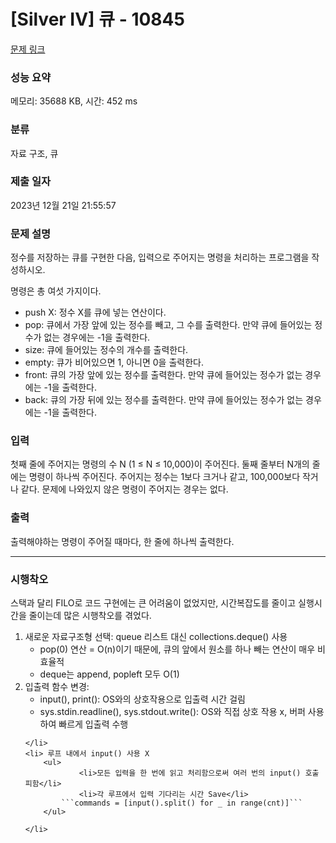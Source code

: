 # [Silver IV] 큐 - 10845 

[문제 링크](https://www.acmicpc.net/problem/10845) 

### 성능 요약

메모리: 35688 KB, 시간: 452 ms

### 분류

자료 구조, 큐

### 제출 일자

2023년 12월 21일 21:55:57

### 문제 설명

<p>정수를 저장하는 큐를 구현한 다음, 입력으로 주어지는 명령을 처리하는 프로그램을 작성하시오.</p>

<p>명령은 총 여섯 가지이다.</p>

<ul>
	<li>push X: 정수 X를 큐에 넣는 연산이다.</li>
	<li>pop: 큐에서 가장 앞에 있는 정수를 빼고, 그 수를 출력한다. 만약 큐에 들어있는 정수가 없는 경우에는 -1을 출력한다.</li>
	<li>size: 큐에 들어있는 정수의 개수를 출력한다.</li>
	<li>empty: 큐가 비어있으면 1, 아니면 0을 출력한다.</li>
	<li>front: 큐의 가장 앞에 있는 정수를 출력한다. 만약 큐에 들어있는 정수가 없는 경우에는 -1을 출력한다.</li>
	<li>back: 큐의 가장 뒤에 있는 정수를 출력한다. 만약 큐에 들어있는 정수가 없는 경우에는 -1을 출력한다.</li>
</ul>

### 입력 

 <p>첫째 줄에 주어지는 명령의 수 N (1 ≤ N ≤ 10,000)이 주어진다. 둘째 줄부터 N개의 줄에는 명령이 하나씩 주어진다. 주어지는 정수는 1보다 크거나 같고, 100,000보다 작거나 같다. 문제에 나와있지 않은 명령이 주어지는 경우는 없다.</p>

### 출력 

 <p>출력해야하는 명령이 주어질 때마다, 한 줄에 하나씩 출력한다.</p>

---------------------------------------------------------------------

### 시행착오

<p> 스택과 달리 FILO로 코드 구현에는 큰 어려움이 없었지만, 시간복잡도를 줄이고 실행시간을 줄이는데 많은 시행착오를 겪었다.</p>

<ol>
	<li> 새로운 자료구조형 선택: queue 리스트 대신 collections.deque() 사용 
		<ul>
			<li>pop(0) 연산 = O(n)이기 때문에, 큐의 앞에서 원소를 하나 빼는 연산이 매우 비효율적</li>
			<li>deque는 append, popleft 모두 O(1)</li>
		</ul>
	</li>
	<li> 입출력 함수 변경:
		<ul>
			<li>input(), print(): OS와의 상호작용으로 입출력 시간 걸림 </li>
			<li>sys.stdin.readline(), sys.stdout.write(): OS와 직접 상호 작용 x, 버퍼 사용하여 빠르게 입출력 수행</li>
		</ul>
		
	</li>
 	<li> 루프 내에서 input() 사용 X
  		<ul>
    			<li>모든 입력을 한 번에 읽고 처리함으로써 여러 번의 input() 호출 피함</li>
       			<li>각 루프에서 입력 기다리는 시간 Save</li>
	  		```commands = [input().split() for _ in range(cnt)]```
   		</ul> 
  
  	</li>
  
</ol>

